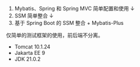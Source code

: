 1. Mybatis、Spring 和 Spring MVC 简单配置和使用
   ↓
2. SSM 简单整合
   ↓
3. 基于 Spring Boot 的 SSM 整合 + Mybatis-Plus

仅简单的测试框架的使用，前后端不分离。

* Tomcat 10.1.24
* Jakarta EE 9
* JDK 21.0.2
